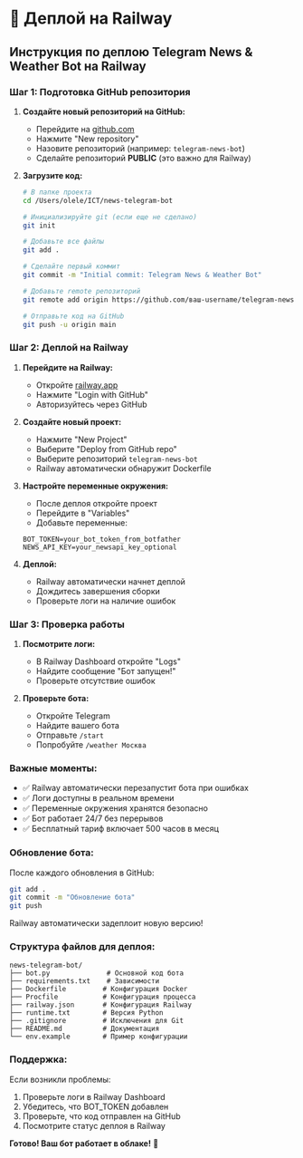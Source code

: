 # 🚀 Деплой на Railway

## Инструкция по деплою Telegram News & Weather Bot на Railway

### Шаг 1: Подготовка GitHub репозитория

1. **Создайте новый репозиторий на GitHub:**
   - Перейдите на [github.com](https://github.com)
   - Нажмите "New repository"
   - Назовите репозиторий (например: `telegram-news-bot`)
   - Сделайте репозиторий **PUBLIC** (это важно для Railway)

2. **Загрузите код:**
   ```bash
   # В папке проекта
   cd /Users/olele/ICT/news-telegram-bot
   
   # Инициализируйте git (если еще не сделано)
   git init
   
   # Добавьте все файлы
   git add .
   
   # Сделайте первый коммит
   git commit -m "Initial commit: Telegram News & Weather Bot"
   
   # Добавьте remote репозиторий
   git remote add origin https://github.com/ваш-username/telegram-news-bot.git
   
   # Отправьте код на GitHub
   git push -u origin main
   ```

### Шаг 2: Деплой на Railway

1. **Перейдите на Railway:**
   - Откройте [railway.app](https://railway.app)
   - Нажмите "Login with GitHub"
   - Авторизуйтесь через GitHub

2. **Создайте новый проект:**
   - Нажмите "New Project"
   - Выберите "Deploy from GitHub repo"
   - Выберите репозиторий `telegram-news-bot`
   - Railway автоматически обнаружит Dockerfile

3. **Настройте переменные окружения:**
   - После деплоя откройте проект
   - Перейдите в "Variables"
   - Добавьте переменные:

   ```env
   BOT_TOKEN=your_bot_token_from_botfather
   NEWS_API_KEY=your_newsapi_key_optional
   ```

4. **Деплой:**
   - Railway автоматически начнет деплой
   - Дождитесь завершения сборки
   - Проверьте логи на наличие ошибок

### Шаг 3: Проверка работы

1. **Посмотрите логи:**
   - В Railway Dashboard откройте "Logs"
   - Найдите сообщение "Бот запущен!"
   - Проверьте отсутствие ошибок

2. **Проверьте бота:**
   - Откройте Telegram
   - Найдите вашего бота
   - Отправьте `/start`
   - Попробуйте `/weather Москва`

### Важные моменты:

- ✅ Railway автоматически перезапустит бота при ошибках
- ✅ Логи доступны в реальном времени
- ✅ Переменные окружения хранятся безопасно
- ✅ Бот работает 24/7 без перерывов
- ✅ Бесплатный тариф включает 500 часов в месяц

### Обновление бота:

После каждого обновления в GitHub:
```bash
git add .
git commit -m "Обновление бота"
git push
```

Railway автоматически задеплоит новую версию!

### Структура файлов для деплоя:

```
news-telegram-bot/
├── bot.py              # Основной код бота
├── requirements.txt    # Зависимости
├── Dockerfile         # Конфигурация Docker
├── Procfile           # Конфигурация процесса
├── railway.json       # Конфигурация Railway
├── runtime.txt        # Версия Python
├── .gitignore         # Исключения для Git
├── README.md          # Документация
└── env.example        # Пример конфигурации
```

### Поддержка:

Если возникли проблемы:
1. Проверьте логи в Railway Dashboard
2. Убедитесь, что BOT_TOKEN добавлен
3. Проверьте, что код отправлен на GitHub
4. Посмотрите статус деплоя в Railway

**Готово! Ваш бот работает в облаке!** 🎉


